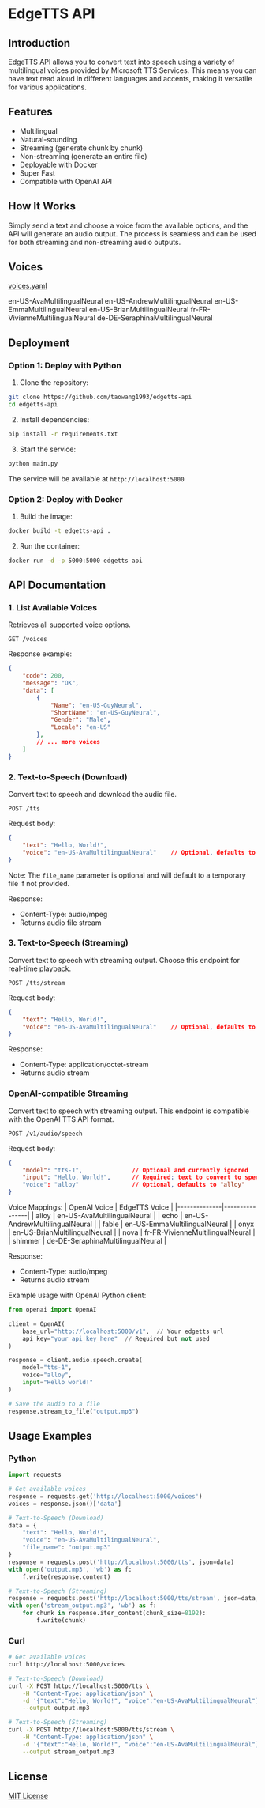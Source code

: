 # EdgeTTS API

## Introduction

EdgeTTS API allows you to convert text into speech using a variety of multilingual voices provided by Microsoft TTS Services. This means you can have text read aloud in different languages and accents, making it versatile for various applications.

## Features

- Multilingual
- Natural-sounding
- Streaming (generate chunk by chunk)
- Non-streaming (generate an entire file)
- Deployable with Docker
- Super Fast
- Compatible with OpenAI API

## How It Works

Simply send a text and choose a voice from the available options, and the API will generate an audio output. The process is seamless and can be used for both streaming and non-streaming audio outputs.

## Voices

[voices.yaml](https://github.com/taowang1993/edgetts-api/blob/main/voices.yaml)

en-US-AvaMultilingualNeural
en-US-AndrewMultilingualNeural
en-US-EmmaMultilingualNeural
en-US-BrianMultilingualNeural
fr-FR-VivienneMultilingualNeural
de-DE-SeraphinaMultilingualNeural

## Deployment

### Option 1: Deploy with Python

1. Clone the repository:
```bash
git clone https://github.com/taowang1993/edgetts-api
cd edgetts-api
```

2. Install dependencies:
```bash
pip install -r requirements.txt
```

3. Start the service:
```bash
python main.py
```

The service will be available at `http://localhost:5000`

### Option 2: Deploy with Docker

1. Build the image:
```bash
docker build -t edgetts-api .
```

2. Run the container:
```bash
docker run -d -p 5000:5000 edgetts-api
```

## API Documentation

### 1. List Available Voices

Retrieves all supported voice options.

```
GET /voices
```

Response example:
```json
{
    "code": 200,
    "message": "OK",
    "data": [
        {
            "Name": "en-US-GuyNeural",
            "ShortName": "en-US-GuyNeural",
            "Gender": "Male",
            "Locale": "en-US"
        },
        // ... more voices
    ]
}
```

### 2. Text-to-Speech (Download)

Convert text to speech and download the audio file.

```
POST /tts
```

Request body:
```json
{
    "text": "Hello, World!",
    "voice": "en-US-AvaMultilingualNeural"    // Optional, defaults to "en-US-AvaMultilingualNeural"
}
```

Note: The `file_name` parameter is optional and will default to a temporary file if not provided.

Response:
- Content-Type: audio/mpeg
- Returns audio file stream

### 3. Text-to-Speech (Streaming)

Convert text to speech with streaming output.
Choose this endpoint for real-time playback.

```
POST /tts/stream
```

Request body:
```json
{
    "text": "Hello, World!",
    "voice": "en-US-AvaMultilingualNeural"    // Optional, defaults to "en-US-AvaMultilingualNeural"
}
```

Response:
- Content-Type: application/octet-stream
- Returns audio stream

### OpenAI-compatible Streaming

Convert text to speech with streaming output.
This endpoint is compatible with the OpenAI TTS API format.

```
POST /v1/audio/speech
```

Request body:
```json
{
    "model": "tts-1",              // Optional and currently ignored
    "input": "Hello, World!",      // Required: text to convert to speech
    "voice": "alloy"               // Optional, defaults to "alloy"
}
```

Voice Mappings:
| OpenAI Voice | EdgeTTS Voice |
|--------------|----------------|
| alloy | en-US-AvaMultilingualNeural |
| echo | en-US-AndrewMultilingualNeural |
| fable | en-US-EmmaMultilingualNeural |
| onyx | en-US-BrianMultilingualNeural |
| nova | fr-FR-VivienneMultilingualNeural |
| shimmer | de-DE-SeraphinaMultilingualNeural |

Response:
- Content-Type: audio/mpeg
- Returns audio stream

Example usage with OpenAI Python client:
```python
from openai import OpenAI

client = OpenAI(
    base_url="http://localhost:5000/v1",  // Your edgetts url
    api_key="your_api_key_here"  // Required but not used
)

response = client.audio.speech.create(
    model="tts-1",
    voice="alloy",
    input="Hello world!"
)

# Save the audio to a file
response.stream_to_file("output.mp3")
```

## Usage Examples

### Python

```python
import requests

# Get available voices
response = requests.get('http://localhost:5000/voices')
voices = response.json()['data']

# Text-to-Speech (Download)
data = {
    "text": "Hello, World!",
    "voice": "en-US-AvaMultilingualNeural",
    "file_name": "output.mp3"
}
response = requests.post('http://localhost:5000/tts', json=data)
with open('output.mp3', 'wb') as f:
    f.write(response.content)

# Text-to-Speech (Streaming)
response = requests.post('http://localhost:5000/tts/stream', json=data, stream=True)
with open('stream_output.mp3', 'wb') as f:
    for chunk in response.iter_content(chunk_size=8192):
        f.write(chunk)
```

### Curl

```bash
# Get available voices
curl http://localhost:5000/voices

# Text-to-Speech (Download)
curl -X POST http://localhost:5000/tts \
    -H "Content-Type: application/json" \
    -d '{"text":"Hello, World!", "voice":"en-US-AvaMultilingualNeural"}' \
    --output output.mp3

# Text-to-Speech (Streaming)
curl -X POST http://localhost:5000/tts/stream \
    -H "Content-Type: application/json" \
    -d '{"text":"Hello, World!", "voice":"en-US-AvaMultilingualNeural"}' \
    --output stream_output.mp3
```

## License

[MIT License](LICENSE)
